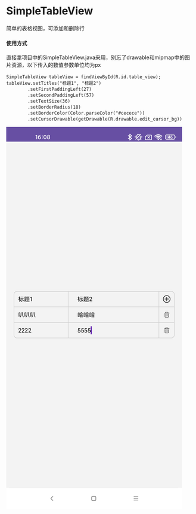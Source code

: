 # SimpleTableView
简单的表格视图，可添加和删除行

#### 使用方式
直接拿项目中的SimpleTableView.java来用，别忘了drawable和mipmap中的图片资源，以下传入的数值参数单位均为px

```
SimpleTableView tableView = findViewById(R.id.table_view);
tableView.setTitles("标题1", "标题2")
        .setFirstPaddingLeft(27)
        .setSecondPaddingLeft(57)
        .setTextSize(36)
        .setBorderRadius(18)
        .setBorderColor(Color.parseColor("#cecece"))
        .setCursorDrawable(getDrawable(R.drawable.edit_cursor_bg))
```



![image](https://github.com/Pannarrow/SimpleTableView/blob/main/simple_table_view.jpg)
